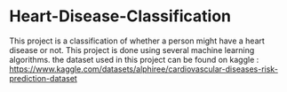 # Heart-Disease-Classification
This project is a classification of whether a person might have a heart disease or not.
This project is done using several machine learning algorithms.
the dataset used in this project can be found on kaggle : https://www.kaggle.com/datasets/alphiree/cardiovascular-diseases-risk-prediction-dataset

